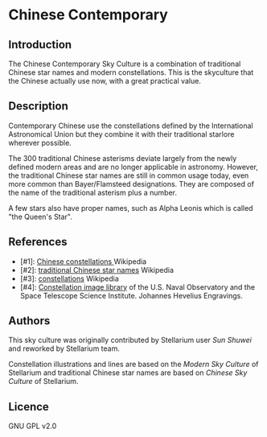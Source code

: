 # Chinese Contemporary

## Introduction

The Chinese Contemporary Sky Culture is a combination of traditional Chinese
star names and modern constellations. This is the skyculture that the Chinese
actually use now, with a great practical value.

## Description

Contemporary Chinese use the constellations defined by the International
Astronomical Union but they combine it with their traditional starlore wherever
possible.

The 300 traditional Chinese asterisms deviate largely from the newly defined
modern areas and are no longer applicable in astronomy. However, the
traditional Chinese star names are still in common usage today, even more
common than Bayer/Flamsteed designations. They are composed of the name of the
traditional asterism plus a number.

A few stars also have proper names, such as Alpha Leonis which is called "the
Queen's Star".

## References

 - [#1]: [Chinese constellations ](http://en.wikipedia.org/wiki/Chinese_constellations) Wikipedia
 - [#2]: [traditional Chinese star names](https://en.wikipedia.org/wiki/Traditional_Chinese_star_names) Wikipedia
 - [#3]: [constellations](http://en.wikipedia.org/wiki/Constellation) Wikipedia
 - [#4]: [Constellation image library](http://hubblesource.stsci.edu/sources/illustrations/constellations/) of the U.S. Naval Observatory and the Space Telescope Science Institute. Johannes Hevelius Engravings.

## Authors

This sky culture was originally contributed by Stellarium user _Sun Shuwei_ and
reworked by Stellarium team.

Constellation illustrations and lines are based on the _Modern Sky Culture_ of
Stellarium and traditional Chinese star names are based on _Chinese Sky
Culture_ of Stellarium.

## Licence

GNU GPL v2.0
